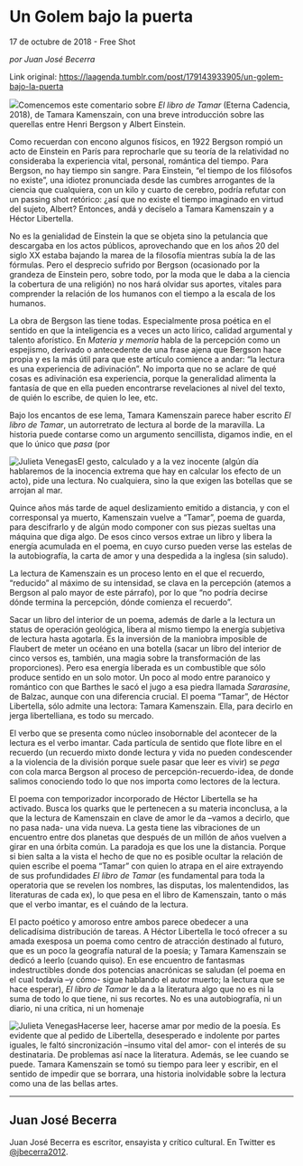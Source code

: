 # Un Golem bajo la puerta



17 de octubre de 2018 - Free Shot

_por Juan José Becerra_

Link original: https://laagenda.tumblr.com/post/179143933905/un-golem-bajo-la-puerta

![](https://64.media.tumblr.com/56f6def530d7a3c3f70be7c66e7c90f4/tumblr_inline_pgr070oPSR1t6q87u_500.jpg)Comencemos este
comentario sobre *El libro de Tamar*
(Eterna Cadencia, 2018), de Tamara Kamenszain, con una breve introducción sobre
las querellas entre Henri Bergson y Albert Einstein. 

Como recuerdan con
encono algunos físicos, en 1922 Bergson rompió un acto de Einstein en París
para reprocharle que su teoría de la relatividad no consideraba la experiencia
vital, personal, romántica del tiempo. Para Bergson, no hay tiempo sin sangre.
Para Einstein, “el tiempo de los filósofos no existe”, una idiotez pronunciada
desde las cumbres arrogantes de la ciencia que cualquiera, con un kilo y cuarto
de cerebro, podría refutar con un passing shot retórico: ¿así que no existe el
tiempo imaginado en virtud del sujeto, Albert? Entonces, andá y decíselo a Tamara
Kamenszain y a Héctor Libertella.

No es la genialidad
de Einstein la que se objeta sino la petulancia que descargaba en los actos
públicos, aprovechando que en los años 20 del siglo XX estaba bajando la marea
de la filosofía mientras subía la de las fórmulas. Pero el desprecio sufrido
por Bergson (ocasionado por la grandeza de Einstein pero, sobre todo, por la
moda que le daba a la ciencia la cobertura de una religión) no nos hará olvidar
sus aportes, vitales para comprender la relación de los humanos con el tiempo a
la escala de los humanos.

La obra de Bergson
las tiene todas. Especialmente prosa poética en el sentido en que la
inteligencia es a veces un acto lírico, calidad argumental y talento
aforístico. En *Materia y memoria*
habla de la percepción como un espejismo, derivado o antecedente de una frase
ajena que Bergson hace propia y es la más útil para que este artículo comience
a andar: “la lectura es una experiencia de adivinación”. No importa que no se
aclare de qué cosas es adivinación esa experiencia, porque la generalidad alimenta
la fantasía de que en ella pueden encontrarse revelaciones al nivel del texto,
de quién lo escribe, de quien lo lee, etc. 

Bajo los encantos de
ese lema, Tamara Kamenszain parece haber escrito *El libro de Tamar*, un autorretrato de lectura al borde de la
maravilla. La historia puede contarse como un argumento sencillista, digamos
indie, en el que lo único que *pasa* (por


![Julieta Venegas](https://64.media.tumblr.com/cdf6b18c7c5db0d9d4c39aa3903fac87/tumblr_inline_pgr070VJ6N1t6q87u_250.jpg)El gesto, calculado y
a la vez inocente (algún día hablaremos de la inocencia extrema que hay en calcular
los efecto de un acto), pide una lectura. No cualquiera, sino la que exigen las
botellas que se arrojan al mar.

Quince años más tarde
de aquel deslizamiento emitido a distancia, y con el corresponsal ya muerto,
Kamenszain vuelve a “Tamar”, poema de guarda, para descifrarlo y de algún modo
componer con sus piezas sueltas una máquina que diga algo. De esos cinco versos
extrae un libro y libera la energía acumulada en el poema, en cuyo curso pueden
verse las estelas de la autobiografía, la carta de amor y una despedida a la
inglesa (sin saludo). 

La lectura de
Kamenszain es un proceso lento en el que el recuerdo, “reducido” al máximo de
su intensidad, se clava en la percepción (atemos a Bergson al palo mayor de
este párrafo), por lo que “no podría decirse dónde termina la percepción, dónde
comienza el recuerdo”.    

Sacar un libro del
interior de un poema, además de darle a la lectura un status de operación geológica, libera al mismo tiempo la energía subjetiva de lectura hasta agotarla. Es la
inversión de la maniobra imposible de Flaubert de meter un océano en una
botella (sacar un libro del interior de cinco versos es, también, una magia
sobre la transformación de las proporciones). Pero esa energía liberada es un combustible que sólo produce sentido en un solo motor. Un poco al modo entre paranoico y
romántico con que Barthes le sacó el jugo a esa piedra llamada *Sararasine*, de Balzac, aunque con una
diferencia crucial. El poema “Tamar”, de Héctor Libertella, sólo admite una
lectora: Tamara Kamenszain. Ella, para decirlo en jerga libertelliana, es todo
su mercado.

El verbo que se presenta
como núcleo insobornable del acontecer de la lectura es el verbo imantar. Cada
partícula de sentido que flote libre en el recuerdo (un recuerdo mixto donde
lectura y vida no pueden condescender a la violencia de la división porque
suele pasar que leer es vivir) se *pega*
 con cola marca Bergson al proceso de percepción-recuerdo-idea,
de donde salimos conociendo todo lo que nos importa como lectores de la
lectura. 

El poema con
temporizador incorporado de Héctor Libertella se ha activado. Busca los quarks
que le pertenecen a su materia inconclusa, a la que la lectura de Kamenszain en
clave de amor le da –vamos a decirlo, que no pasa nada- una vida nueva. La
gesta tiene las vibraciones de un encuentro entre dos planetas que después de un
millón de años vuelven a girar en una órbita común. La paradoja es que los une
la distancia. Porque si bien salta a la vista el hecho de que no es posible
ocultar la relación de quien escribe el poema “Tamar” con quien lo atrapa en el
aire extrayendo de sus profundidades *El
libro de Tamar* (es fundamental para toda la operatoria que se revelen los
nombres, las disputas, los malentendidos, las literaturas de cada ex), lo que
pesa en el libro de Kamenszain, tanto o más que el verbo imantar, es el cuándo
de la lectura.

El pacto poético y
amoroso entre ambos parece obedecer a una delicadísima distribución de tareas. A
Héctor Libertella le tocó ofrecer a su amada exesposa un poema como centro de
atracción destinado al futuro, que es un poco la geografía natural de la poesía;
y Tamara Kamenszain se dedicó a leerlo (cuando quiso). En ese encuentro de
fantasmas indestructibles donde dos potencias anacrónicas se saludan (el poema
en el cual todavía –y cómo- sigue hablando el autor muerto; la lectura que se
hace esperar), *El libro de Tamar* le
da a la literatura algo que no es ni la suma de todo lo que tiene, ni sus
recortes. No es una autobiografía, ni un diario, ni una crítica, ni un homenaje


![Julieta Venegas](https://64.media.tumblr.com/89974299ea3e270aa1ac652d013a4028/tumblr_inline_pgr070llmH1t6q87u_250.jpg)Hacerse leer, hacerse
amar por medio de la poesía. Es evidente que al pedido de Libertella,
desesperado e indolente por partes iguales, le faltó sincronización –insumo
vital del amor- con el interés de su destinataria. De problemas así nace la
literatura. Además, se lee cuando se puede. Tamara Kamenszain se tomó su tiempo
para leer y escribir, en el sentido de impedir que se borrara, una historia inolvidable
sobre la lectura como una de las bellas artes.  



---

 Juan José Becerra
------------------

 Juan José Becerra es escritor, ensayista y crítico cultural. En Twitter es [@jbecerra2012](https://twitter.com/jbecerra2012). 

